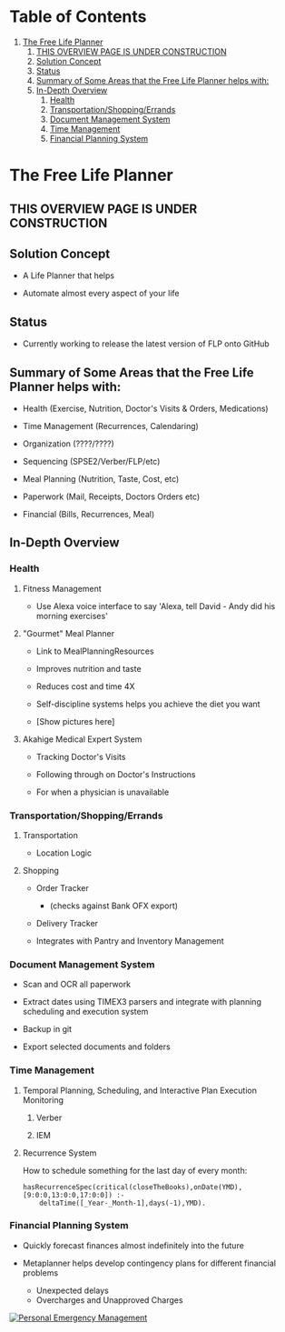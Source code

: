 
# Table of Contents

1.  [The Free Life Planner](#org22b44e3)
    1.  [THIS OVERVIEW PAGE IS UNDER CONSTRUCTION](#orgf8a8cad)
    2.  [Solution Concept](#org8ec9a30)
    3.  [Status](#orged58de6)
    4.  [Summary of Some Areas that the Free Life Planner helps with:](#org524e9ca)
    5.  [In-Depth Overview](#org63efa2f)
        1.  [Health](#org06c200c)
        2.  [Transportation/Shopping/Errands](#orga6c2983)
        3.  [Document Management System](#org3509796)
        4.  [Time Management](#org93abdb7)
        5.  [Financial Planning System](#orgad99847)


<a id="org22b44e3"></a>

# The Free Life Planner


<a id="orgf8a8cad"></a>

## THIS OVERVIEW PAGE IS UNDER CONSTRUCTION


<a id="org8ec9a30"></a>

## Solution Concept

-   A Life Planner that helps

-   Automate almost every aspect of your life


<a id="orged58de6"></a>

## Status

-   Currently working to release the latest version of FLP onto GitHub


<a id="org524e9ca"></a>

## Summary of Some Areas that the Free Life Planner helps with:

-   Health (Exercise, Nutrition, Doctor's Visits & Orders, Medications)

-   Time Management (Recurrences, Calendaring)

-   Organization (????/????)

-   Sequencing (SPSE2/Verber/FLP/etc)

-   Meal Planning (Nutrition, Taste, Cost, etc)

-   Paperwork (Mail, Receipts, Doctors Orders etc)

-   Financial (Bills, Recurrences, Meal)


<a id="org63efa2f"></a>

## In-Depth Overview


<a id="org06c200c"></a>

### Health

1.  Fitness Management

    -   Use Alexa voice interface to say 'Alexa, tell David - Andy did
        his morning exercises'

2.  "Gourmet" Meal Planner

    -   Link to MealPlanningResources
    
    -   Improves nutrition and taste
    
    -   Reduces cost and time 4X
    
    -   Self-discipline systems helps you achieve the diet you want
    
    -   [Show pictures here]

3.  Akahige Medical Expert System

    -   Tracking Doctor's Visits
    
    -   Following through on Doctor's Instructions
    
    -   For when a physician is unavailable


<a id="orga6c2983"></a>

### Transportation/Shopping/Errands

1.  Transportation

    -   Location Logic

2.  Shopping

    -   Order Tracker
        -   (checks against Bank OFX export)
    
    -   Delivery Tracker
    
    -   Integrates with Pantry and Inventory Management


<a id="org3509796"></a>

### Document Management System

-   Scan and OCR all paperwork

-   Extract dates using TIMEX3 parsers and integrate with planning
    scheduling and execution system

-   Backup in git

-   Export selected documents and folders


<a id="org93abdb7"></a>

### Time Management

1.  Temporal Planning, Scheduling, and Interactive Plan Execution Monitoring

    1.  Verber
    
    2.  IEM

2.  Recurrence System

    How to schedule something for the last day of every month:
    
        hasRecurrenceSpec(critical(closeTheBooks),onDate(YMD),[9:0:0,13:0:0,17:0:0]) :-
        	deltaTime([_Year-_Month-1],days(-1),YMD).


<a id="orgad99847"></a>

### Financial Planning System

-   Quickly forecast finances almost indefinitely into the future

-   Metaplanner helps develop contingency plans for different financial problems
    -   Unexpected delays
    -   Overcharges and Unapproved Charges

[![Personal Emergency Management]()](<https://frdcsa.org/~andrewdo/ontolog-20220410-reduced.mp4>)

